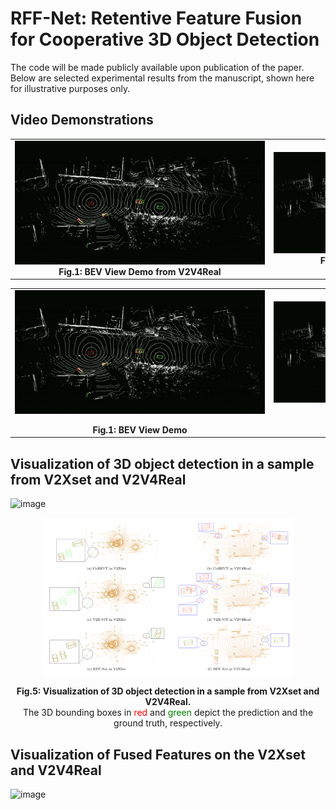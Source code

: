 # RFF-Net: Retentive Feature Fusion for Cooperative 3D Object Detection

The code will be made publicly available upon publication of the paper. Below are selected experimental results from the manuscript, shown here for illustrative purposes only.

## Video Demonstrations

<div align="center">
  <table>
    <tr>
      <td align="center">
        <img src="./videos/v2v4real-bev-10m.gif" alt="BEV View Demo" style="max-width: 400px; max-height: 300px; width: auto; height: auto;">
        <br>
        <strong>Fig.1: BEV View Demo from V2V4Real</strong>
      </td>
      <td align="center">
        <img src="./videos/v2v4real-sv-10m.gif" alt="SV View Demo" style="max-width: 400px; max-height: 300px; width: auto; height: auto;">
        <br>
        <strong>Fig.2: SV View Demo from V2V4Real</strong>
      </td>
    </tr>
  </table>
</div>

<div align="center">
  <table>
    <tr>
      <td align="center" style="width: 50%;">
        <div style="width: 400px; display: flex; justify-content: center;">
          <img src="./videos/v2v4real-bev-10m.gif" alt="BEV View Demo" style="max-width: 100%; height: auto;">
        </div>
        <br>
        <strong>Fig.1: BEV View Demo</strong>
      </td>
      <td align="center" style="width: 50%;">
        <div style="width: 400px; display: flex; justify-content: center;">
          <img src="./videos/v2v4real-sv-10m.gif" alt="SV View Demo" style="max-width: 100%; height: auto;">
        </div>
        <br>
        <strong>Fig.2: SV View Demo</strong>
      </td>
    </tr>
  </table>
</div>

## Visualization of 3D object detection in a sample from V2Xset and V2V4Real

![image](https://github.com/user-attachments/assets/daaa897d-12ac-404b-a1a0-d55eebcc8b46)

<div align="center">
  <img src="./videos/3d detection results.png" alt="3D Detection Visualization" style="max-width: 80%; height: auto;">
  <br>
  <p><strong>Fig.5: Visualization of 3D object detection in a sample from V2Xset and V2V4Real.</strong><br>
  The 3D bounding boxes in <span style="color:red;">red</span> and <span style="color:green;">green</span> depict the prediction and the ground truth, respectively.</p>
</div>

## Visualization of Fused Features on the V2Xset and V2V4Real

![image](https://github.com/user-attachments/assets/26bea46c-0308-40f5-9533-2bfa13baffc9)



